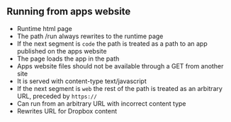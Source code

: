 Running from apps website
-------------------------

- Runtime html page
- The path /run always rewrites to the runtime page
- If the next segment is `code` the path is treated as a path to an app published on the apps website
- The page loads the app in the path
- Apps website files should not be available through a GET from another site
- It is served with content-type text/javascript
- If the next segment is `web` the rest of the path is treated as an arbitrary URL, preceded by `https://`
- Can run from an arbitrary URL with incorrect content type
- Rewrites URL for Dropbox content
